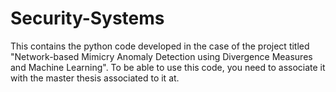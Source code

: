 # Security-Systems
This contains the python code developed in the case of the project titled "Network-based Mimicry Anomaly Detection using Divergence Measures and Machine Learning". To be able to use this code, you need to associate it with the master thesis associated to it at.
